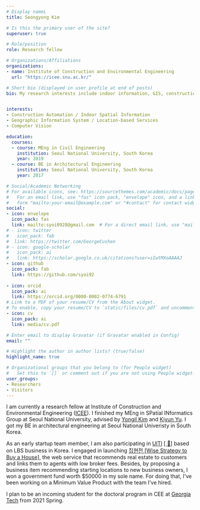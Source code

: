 ```yaml
---
# Display nameL
title: Seongyong Kim

# Is this the primary user of the site?
superuser: true

# Role/position
role: Research fellow

# Organizations/Affiliations
organizations:
- name: Institute of Construction and Environmental Engineering
  url: "https://icee.snu.ac.kr/"

# Short bio (displayed in user profile at end of posts)
bio: My research interests include indoor information, GIS, construction automation based on computer vision.


interests:
- Construction Automation / Indoor Spatial Information
- Geographic Information System / Location-based Services
- Computer Vision

education:
  courses:
  - course: MEng in Civil Engineering
    institution: Seoul National University, South Korea
    year: 2019
  - course: BE in Architectural Engineering
    institution: Seoul National University, South Korea
    year: 2017

# Social/Academic Networking
# For available icons, see: https://sourcethemes.com/academic/docs/page-builder/#icons
#   For an email link, use "fas" icon pack, "envelope" icon, and a link in the
#   form "mailto:your-email@example.com" or "#contact" for contact widget.
social:
- icon: envelope
  icon_pack: fas
  link: mailto:syoi0928@gmail.com  # For a direct email link, use "mailto:test@example.org".
# - icon: twitter
#   icon_pack: fab
#  link: https://twitter.com/GeorgeCushen
# - icon: google-scholar
#   icon_pack: ai
#   link: https://scholar.google.co.uk/citations?user=sIwtMXoAAAAJ
- icon: github
  icon_pack: fab
  link: https://github.com/syoi92
  
- icon: orcid
  icon_pack: ai
  link: https://orcid.org/0000-0002-0774-6791
# Link to a PDF of your resume/CV from the About widget.
# To enable, copy your resume/CV to `static/files/cv.pdf` and uncomment the lines below.
- icon: cv
  icon_pack: ai
  link: media/cv.pdf

# Enter email to display Gravatar (if Gravatar enabled in Config)
email: ""

# Highlight the author in author lists? (true/false)
highlight_name: true

# Organizational groups that you belong to (for People widget)
#   Set this to `[]` or comment out if you are not using People widget.
user_groups:
- Researchers
- Visitors
---
```


I am currently a research fellow at Institute of Construction and Environmental Engineering ([ICEE](https://cee.snu.ac.kr/english/index.php)). I finished my MEng in SPatial INformatics Group at Seoul National University, advised by [Yongil Kim](http://spins.snu.ac.kr/) and [Kiyun Yu](https://gislbs.net/). I got my BE in architectural engineering at Seoul National Univeristy in South Korea. 

As an early startup team member, I am also participating in [UITI](http://uiti.co.kr/) [[ :email:]](mailto:ceo@uiti.com) based on LBS business in Korea. I engaged in launching [집현전 [Wise Strategy to Buy a House]](https://ziphz.com/), the web service that recommends real estate to customers and links them to agents with low broker fees. Besides, by proposing a business item recommending starting locations to new business owners, I won a government fund worth $50000 in my sole name. For doing that, I've been working on a Minimum Value Product with the team I've hired.

I plan to be an incoming student for the doctoral program in CEE at [Georgia Tech](https://ce.gatech.edu/) from 2021 Spring. 
